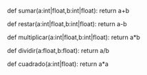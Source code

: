 def sumar(a:int|float,b:int|float):
    return a+b

def restar(a:int|float,b:int|float):
    return a-b

def multiplicar(a:int|float,b:int|float):
    return a*b

def dividir(a:float,b:float):
    return a/b

def cuadrado(a:int|float):
    return a*a
